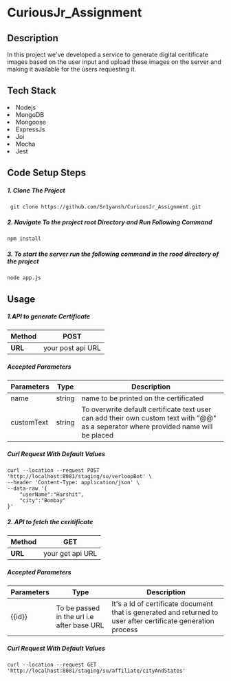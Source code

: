 # CuriousJr_Assignment
## Description
In this project we've developed a service to generate digital ceritificate images based on the user input and upload these images on the server and making it available for the users requesting it.
## Tech Stack
  <li>Nodejs</li>
  <li>MongoDB</li>
  <li>Mongoose</li>
  <li>ExpressJs</li>
  <li>Joi</li>
  <li>Mocha</li>
  <li>Jest</li>
  
## Code Setup Steps

##### 1. Clone The Project
```
 git clone https://github.com/Sr1yansh/CuriousJr_Assignment.git
```
##### 2. Navigate To the project root Directory and Run Following Command
```
npm install
```
##### 3. To start the server run the following command in the rood directory of the project
```
node app.js
```

## Usage

##### 1.API to generate Certificate

Method | POST
-------| ----
**URL**| your post api URL

##### Accepted Parameters


Parameters  | Type   | Description
------------- | -------------| ------
name  | string | name to be printed on the certificated
customText  | string | To overwrite default certificate text user can add their own custom text with "@@" as a seperator where provided name will be placed

##### Curl Request With Default Values
```
curl --location --request POST 'http://localhost:8081/staging/su/verloopBot' \
--header 'Content-Type: application/json' \
--data-raw '{
    "userName":"Harshit",
    "city":"Bombay"
}'
```

##### 2. API to fetch the ceritificate

  Method | GET
-------| ----
**URL**| your get api URL

##### Accepted Parameters

Parameters  | Type   | Description
------------- | -------------| ------
{{id}}  | To be passed in the url i.e after base URL | It's a Id of certificate document that is generated and returned to user after certificate generation process

##### Curl Request With Default Values
```
curl --location --request GET 'http://localhost:8081/staging/su/affiliate/cityAndStates'
```
